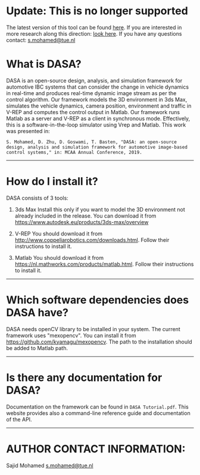 # Update: This is no longer supported

The latest version of this tool can be found [here](https://github.com/sajid-mohamed/cppVrepLKAS).
If you are interested in more research along this direction: [look here](http://www.es.ele.tue.nl/~dgoswami/test/).
If you have any questions contact: s.mohamed@tue.nl

# What is DASA?

DASA is an open-source design, analysis, and simulation framework for automotive IBC systems that can consider the change in vehicle dynamics in real-time and produces real-time dynamic image stream as per the control algorithm. Our framework models the 3D environment in 3ds Max, simulates the vehicle dynamics, camera position, environment and traffic in V-REP and computes the control output in Matlab. Our framework runs Matlab as a server and V-REP as a client in synchronous mode.
Effectively, this is a software-in-the-loop simulator using Vrep and Matlab.
This work was presented in:
```
S. Mohamed, D. Zhu, D. Goswami, T. Basten, "DASA: an open-source design, analysis and simulation framework for automotive image-based control systems," in: MCAA Annual Conference, 2019.
```
-------------------------------------------------------------------------------------------------------------------------------------------------------

# How do I install it?

DASA consists of 3 tools:
1. 3ds Max
	Install this only if you want to model the 3D environment not already included in the release.
	You can download it from https://www.autodesk.eu/products/3ds-max/overview
2. V-REP
	You should download it from http://www.coppeliarobotics.com/downloads.html.
	Follow their instructions to install it.
	
3. Matlab
	You should download it from https://nl.mathworks.com/products/matlab.html.
	Follow their instructions to install it.	

-------------------------------------------------------------------------------------------------------------------------------------------------------

# Which software dependencies does DASA have?

DASA needs openCV library to be installed in your system.
The current framework uses "mexopencv". You can install it from
https://github.com/kyamagu/mexopencv. 
The path to the installation should be added to Matlab path.

-------------------------------------------------------------------------------------------------------------------------------------------------------

# Is there any documentation for DASA?

Documentation on the framework can be found in `DASA Tutorial.pdf`. 
This website provides also a command-line reference guide and documentation of
the API.

-------------------------------------------------------------------------------------------------------------------------------------------------------

# AUTHOR CONTACT INFORMATION:
   Sajid Mohamed <s.mohamed@tue.nl>


